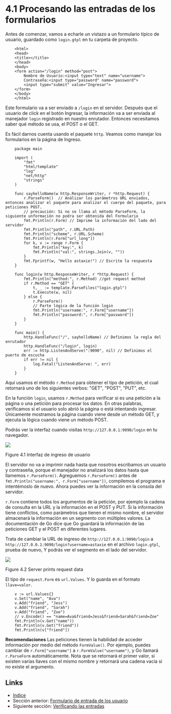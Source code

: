 # 4.1 Procesando las entradas de los formularios

Antes de comenzar, vamos a echarle un vistazo a un formulario típico de usuario, guardado como `login.gtpl` en tu carpeta de proyecto.
```
	<html>
	<head>
	<title></title>
	</head>
	<body>
	<form action="/login" method="post">
    	Nombre de Usuario:<input type="text" name="username">
    	Contraseña:<input type="password" name="password">
    	<input type="submit" value="Ingresar">
	</form>
	</body>
	</html>
```
Este formulario va a ser enviado a  `/login` en el servidor. Después que el usuario de click en el botón Ingresar, la  información va a ser enviada al manejador `login` registrado en nuestro enrutador. Entonces necesitamos saber qué método se usa, el POST o el GET.

Es fácil darnos cuenta usando el paquete `http`. Veamos como manejar los formularios en la página de Ingreso.
```
	package main

	import (
		"fmt"
		"html/template"
		"log"
		"net/http"
		"strings"
	)

	func sayhelloName(w http.ResponseWriter, r *http.Request) {
		r.ParseForm()  // Análizar los parámetros URL enviados, entonces analizar el paquete para analizar el cuerpo del paquete, para peticiones POST.
		// precaución: Si no se llama al método ParseForm, la siguiente unformación no podra ser obtenida del Formulario
		fmt.Println(r.Form) // Imprime la información del lado del servidor
		fmt.Println("path", r.URL.Path)
		fmt.Println("scheme", r.URL.Scheme)
		fmt.Println(r.Form["url_long"])
		for k, v := range r.Form {
			fmt.Println("key:", k)
			fmt.Println("val:", strings.Join(v, ""))
		}
		fmt.Fprintf(w, "Hello astaxie!") // Escrite la respuesta
	}

	func login(w http.ResponseWriter, r *http.Request) {
		fmt.Println("method:", r.Method) //get request method
		if r.Method == "GET" {
			t, _ := template.ParseFiles("login.gtpl")
			t.Execute(w, nil)
		} else {
			r.ParseForm()
			// Parte lógica de la función login
			fmt.Println("username:", r.Form["username"])
			fmt.Println("password:", r.Form["password"])
		}
	}

	func main() {
		http.HandleFunc("/", sayhelloName) // Definimos la regla del enrutador
		http.HandleFunc("/login", login)
		err := http.ListenAndServe(":9090", nil) // Definimos el puerto de escucha
		if err != nil {
			log.Fatal("ListenAndServe: ", err)
		}
	}
```

Aquí usamos el método `r.Method` para obtener el tipo de petición, el cual retornará uno de los siguientes verbos: "GET", "POST", "PUT", etc.

En la función `login`, usamos `r.Method` para verificar si es una petición a la página o una petición para procesar los datos. En otras palabras, verificamos si el usuario solo abrió la página o está intentando ingresar. Únicamente mostramos la página cuando viene desde un método GET, y ejecuta la lógica cuando viene un método POST.

Podrás ver la interfaz cuando visitas `http://127.0.0.1:9090/login` en tu navegador.

![](images/4.1.login.png?raw=true)

Figure 4.1 Interfaz de ingreso de usuario

El servidor no va a imprimir nada hasta que nosotros escribamos un usuario y contraseña, porque el manejador no analizará los datos hasta que llamemos `r.ParseForm()`. Agreguemos `r.ParseForm()` antes de `fmt.Println("username:", r.Form["username"])`, compilemos el programa e intentémoslo de nuevo. Ahora puedes ver la información en la consola del servidor.

`r.Form` contiene todos los argumentos de la petición, por ejemplo la cadena de consulta en la URL y la información en el POST y PUT. Si la información tiene conflictos, como parámetros que tienen el mismo nombre, el servidor almacenará la información en un segmento con múltiples valores. La documentación de Go dice que Go guardará la información de las peticiones GET y el POST en diferentes lugares.

Trata de cambiar la URL de ingreso de `http://127.0.0.1:9090/login` a `http://127.0.0.1:9090/login?username=astaxie` en el archivo `login.gtpl`, prueba de nuevo, Y podrás ver el segmento en el lado del servidor.

![](images/4.1.slice.png?raw=true)

Figure 4.2 Server prints request data

El tipo de `request.Form` es `url.Values`. Y lo guarda en el formato `llave=valor`.
```
	v := url.Values{}
	v.Set("name", "Ava")
	v.Add("friend", "Jess")
	v.Add("friend", "Sarah")
	v.Add("friend", "Zoe")
	// v.Encode() == "name=Ava&friend=Jess&friend=Sarah&friend=Zoe"
	fmt.Println(v.Get("name"))
	fmt.Println(v.Get("friend"))
	fmt.Println(v["friend"])
```
**Recomendaciones** Las peticiones tienen la habilidad de acceder información por medio del método `FormValue()`. Por ejemplo, puedes cambiar de `r.Form["username"]` a `r.FormValue("username")`, y Go llamará `r.ParseForm` automáticamente. Nota que se retornará el primer valor, si existen varias llaves con el mismo nombre y retornará una cadena vacía si no existe el argumento.

## Links

- [Indice](preface.md)
- Sección anterior: [Formulario de entrada de los usuario](04.0.md)
- Siguiente sección: [Verificando las entradas](04.2.md)
